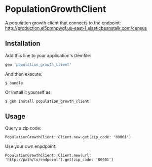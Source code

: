# PopulationGrowthClient

A population growth client that connects to the endpoint: http://production.ei5pmnpwgf.us-east-1.elasticbeanstalk.com/census

## Installation

Add this line to your application's Gemfile:

```ruby
gem 'population_growth_client'
```

And then execute:

    $ bundle

Or install it yourself as:

    $ gem install population_growth_client

## Usage

Query a zip code:

    PopulationGrowthClient::Client.new.get(zip_code: '00001')

Use your own enpdpoint:

    PopulationGrowthClient::Client.new(url: 'http://path/to/endpoint').get(zip_code: '00001')
